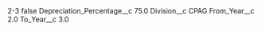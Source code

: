 <?xml version="1.0" encoding="UTF-8"?>
<CustomMetadata xmlns="http://soap.sforce.com/2006/04/metadata" xmlns:xsi="http://www.w3.org/2001/XMLSchema-instance" xmlns:xsd="http://www.w3.org/2001/XMLSchema">
    <label>2-3</label>
    <protected>false</protected>
    <values>
        <field>Depreciation_Percentage__c</field>
        <value xsi:type="xsd:double">75.0</value>
    </values>
    <values>
        <field>Division__c</field>
        <value xsi:type="xsd:string">CPAG</value>
    </values>
    <values>
        <field>From_Year__c</field>
        <value xsi:type="xsd:double">2.0</value>
    </values>
    <values>
        <field>To_Year__c</field>
        <value xsi:type="xsd:double">3.0</value>
    </values>
</CustomMetadata>
